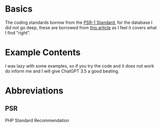 # Basics
The coding standards borrow from the [PSR-1 Standard](https://github.com/php-fig/fig-standards), for the database I did not go deep, these are borrowed from [this article](https://dev.to/ovid/database-naming-standards-2061) as I feel it covers what I find "right".

# Example Contents
I was lazy with some examples, so if you try the code and it does not work do inform me and I will give ChatGPT 3.5 a good beating.

# Abbreviations
##  PSR
PHP Standard Recommendation